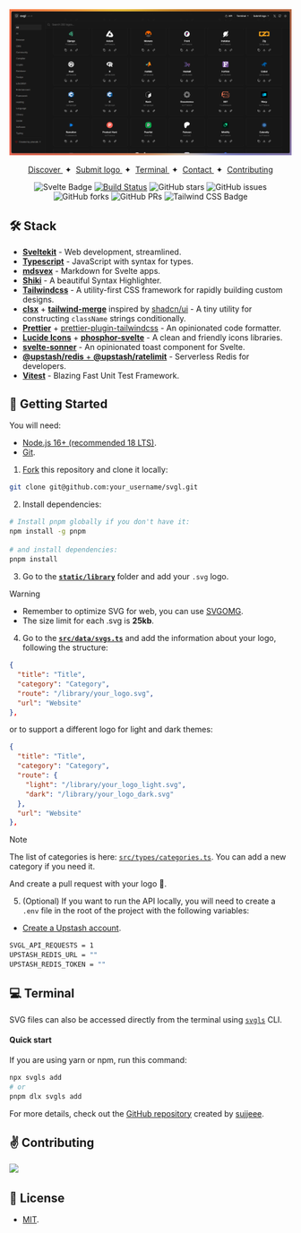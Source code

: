 <div align="center">
<a href="https://svgl.app">
<img src="static/images/readme.png">
</a>
<p></p>
</div>

<div align="center">
    <a href="https://svgl.app" target="_blank">
        Discover
    </a>
    <span>&nbsp;✦&nbsp;</span>
    <a href="#-getting-started">
        Submit logo
    </a>
    <span>&nbsp;✦&nbsp;</span>
    <a href="#-terminal">
        Terminal
    </a>
    <span>&nbsp;✦&nbsp;</span>
    <a href="https://twitter.com/pheralb_">
        Contact
    </a>
    <span>&nbsp;✦&nbsp;</span>
    <a href="#%EF%B8%8F-contributing">
        Contributing
    </a>
</div>

</p>

<div align="center">

![Svelte Badge](https://img.shields.io/badge/Svelte-FF3E00?logo=svelte&logoColor=fff&style=flat)
[![Build Status](https://img.shields.io/endpoint.svg?url=https%3A%2F%2Factions-badge.atrox.dev%2Fpheralb%2Fsvgl%2Fbadge%3Fref%3Dmain&style=flat)](https://actions-badge.atrox.dev/pheralb/svgl/goto?ref=main)
![GitHub stars](https://img.shields.io/github/stars/pheralb/svgl)
![GitHub issues](https://img.shields.io/github/issues/pheralb/svgl)
![GitHub forks](https://img.shields.io/github/forks/pheralb/svgl)
![GitHub PRs](https://img.shields.io/github/issues-pr/pheralb/svgl)
![Tailwind CSS Badge](https://img.shields.io/badge/Tailwind%20CSS-06B6D4?logo=tailwindcss&logoColor=fff&style=flat)

</div>

## 🛠️ Stack

- [**Sveltekit**](https://kit.svelte.dev/) - Web development, streamlined.
- [**Typescript**](https://www.typescriptlang.org/) - JavaScript with syntax for types.
- [**mdsvex**](https://mdsvex.com/) - Markdown for Svelte apps.
- [**Shiki**](https://github.com/shikijs/shiki) - A beautiful Syntax Highlighter.
- [**Tailwindcss**](https://tailwindcss.com/) - A utility-first CSS framework for rapidly building custom designs.
- [**clsx**](https://github.com/lukeed/clsx) + [**tailwind-merge**](https://github.com/dcastil/tailwind-merge) inspired by [shadcn/ui](https://ui.shadcn.com) - A tiny utility for constructing `className` strings conditionally.
- [**Prettier**](https://prettier.io/) + [prettier-plugin-tailwindcss](https://github.com/tailwindlabs/prettier-plugin-tailwindcss) - An opinionated code formatter.
- [**Lucide Icons**](https://lucide.dev/) + [**phosphor-svelte**](https://github.com/haruaki07/phosphor-svelte) - A clean and friendly icons libraries.
- [**svelte-sonner**](https://github.com/wobsoriano/svelte-sonner) - An opinionated toast component for Svelte.
- [**@upstash/redis** + **@upstash/ratelimit**](https://upstash.com/) - Serverless Redis for developers.
- [**Vitest**](https://vitest.dev/) - Blazing Fast Unit Test Framework.

## 🚀 Getting Started

You will need:

- [Node.js 16+ (recommended 18 LTS)](https://nodejs.org/en/).
- [Git](https://git-scm.com/).

1. [Fork](https://github.com/pheralb/svgl/fork) this repository and clone it locally:

```bash
git clone git@github.com:your_username/svgl.git
```

2. Install dependencies:

```bash
# Install pnpm globally if you don't have it:
npm install -g pnpm

# and install dependencies:
pnpm install
```

3. Go to the [**`static/library`**](https://github.com/pheralb/svgl/blob/main/static/library) folder and add your `.svg` logo.

> [!WARNING]
>
> - Remember to optimize SVG for web, you can use [SVGOMG](https://jakearchibald.github.io/svgomg/).
> - The size limit for each .svg is **25kb**.

4. Go to the [**`src/data/svgs.ts`**](https://github.com/pheralb/svgl/blob/main/src/data/svgs.ts) and add the information about your logo, following the structure:

```json
{
  "title": "Title",
  "category": "Category",
  "route": "/library/your_logo.svg",
  "url": "Website"
},
```

or to support a different logo for light and dark themes:

```json
{
  "title": "Title",
  "category": "Category",
  "route": {
    "light": "/library/your_logo_light.svg",
    "dark": "/library/your_logo_dark.svg"
  },
  "url": "Website"
},
```

> [!NOTE]
> The list of categories is here: [`src/types/categories.ts`](https://github.com/pheralb/svgl/blob/main/src/types/categories.ts). You can add a new category if you need it.

And create a pull request with your logo 🚀.

5. (Optional) If you want to run the API locally, you will need to create a `.env` file in the root of the project with the following variables:

- [Create a Upstash account](https://console.upstash.com/).

```bash
SVGL_API_REQUESTS = 1
UPSTASH_REDIS_URL = ""
UPSTASH_REDIS_TOKEN = ""
```

## 💻 Terminal

SVG files can also be accessed directly from the terminal using [`svgls`](https://www.npmjs.com/package/svgls) CLI.

#### Quick start

If you are using yarn or npm, run this command:

```bash
npx svgls add
# or
pnpm dlx svgls add
```

For more details, check out the [GitHub repository](https://github.com/sujjeee/svgls) created by [sujjeee](https://twitter.com/sujjeeee).

## ✌️ Contributing

<a href="https://github.com/pheralb/svgl/graphs/contributors">
  <img src="https://contrib.rocks/image?repo=pheralb/svgl" />
</a>

<p></p>

## 🔑 License

- [MIT](https://github.com/pheralb/svgl/blob/main/LICENSE).
